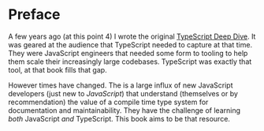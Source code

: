 # Preface 

A few years ago (at this point 4) I wrote the original [TypeScript Deep Dive](https://github.com/basarat/typescript-book/). It was geared at the audience that TypeScript needed to capture at that time. They were JavaScript engineers that needed some form to tooling to help them scale their increasingly large codebases. TypeScript was exactly that tool, at that book fills that gap. 

However times have changed. The is a large influx of new JavaScript developers (just new to *JavaScript*) that understand (themselves or by recommendation) the value of a compile time type system for documentation and maintainability. They have the challenge of learning *both* JavaScript *and* TypeScript. This book aims to be that resource. 

